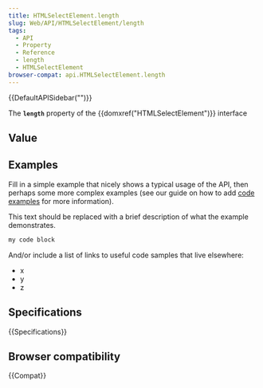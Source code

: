 ```yaml
---
title: HTMLSelectElement.length
slug: Web/API/HTMLSelectElement/length
tags:
  - API
  - Property
  - Reference
  - length
  - HTMLSelectElement
browser-compat: api.HTMLSelectElement.length
---
```

{{DefaultAPISidebar("")}}

The **`length`** property of the {{domxref("HTMLSelectElement")}} interface 

## Value



## Examples

Fill in a simple example that nicely shows a typical usage of the API, then perhaps some more complex examples (see our guide on how to add [code examples](/en-US/docs/MDN/Contribute/Structures/Code_examples) for more information).

This text should be replaced with a brief description of what the example demonstrates.

```js
my code block
```

And/or include a list of links to useful code samples that live elsewhere:

*   x
*   y
*   z

## Specifications

{{Specifications}}

## Browser compatibility

{{Compat}}


